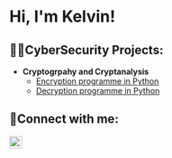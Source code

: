 <h1>Hi, I'm Kelvin!</h1>

<h2>👨‍💻CyberSecurity Projects: </h2>

- <b>Cryptogrpahy and Cryptanalysis</b>
  - [Encryption programme in Python](https://github.com/joshmadakor1/Algorithms-Practice)
  - [Decryption programme in Python](https://github.com/joshmadakor1/Algorithms-Practice)


<h2>🤳Connect with me: </h2>

[<img align="left" alt="JoshMadakor | LinkedIn" width="22px" src="https://cdn.jsdelivr.net/npm/simple-icons@v3/icons/linkedin.svg" />][linkedin]

[linkedin]: https://linkedin.com/in/
